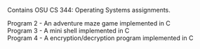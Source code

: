 Contains OSU CS 344: Operating Systems assignments.

Program 2 - An adventure maze game implemented in C </br>
Program 3 - A mini shell implemented in C </br>
Program 4 - A encryption/decryption program implemented in C 
